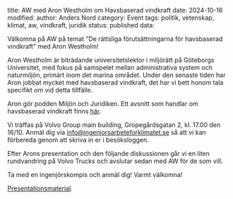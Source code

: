 title: AW med Aron Westholm om Havsbaserad vindkraft
date: 2024-10-16
modified:
author: Anders Nord
category: Event
tags: politik, vetenskap, klimat, aw, vindkraft, juridik
status: published
data:

Välkomna på AW på temat "De rättsliga förutsättningarna för havsbaserad
vindkraft" med Aron Westholm!

Aron Westholm är biträdande universitetslektor i miljörätt på Göteborgs
Universitet, med fokus på samspelet mellan administrativa system och
naturmiljön, primärt inom det marina området. Under den senaste tiden har
Aron jobbat mycket med havsbaserad vindkraft, det har vi bett honom
tala specifikt om vid detta tillfälle.

Aron gör podden Miljön och Juridiken. Ett avsnitt som handlar om havsbaserad
vindkraft finns <a href="https://open.spotify.com/episode/4KLuDYcKQAMAhoNGQSZL9C"
target="_blank">här</a>.

Vi träffas på Volvo Group main building, Gropegårdsgatan 2, kl. 17.00 den 16/10.
Anmäl dig via
<a mailto="info@ingenjorsarbeteforklimatet.se">info@ingenjorsarbeteforklimatet.se
</a> så att vi kan förbereda genom att skriva in er i besöksloggen.

Efter Arons presentation och den följande diskussionen går vi en liten rundvandring
på Volvo Trucks och avslutar sedan med AW för de som vill.

Ta med en ingenjörskompis och anmäl dig! Varmt välkomna!

<a href="data/Vindkraft_Ingenjörsarbete_för_klimatet.pdf"
target="_blank">Presentationsmaterial</a>.
